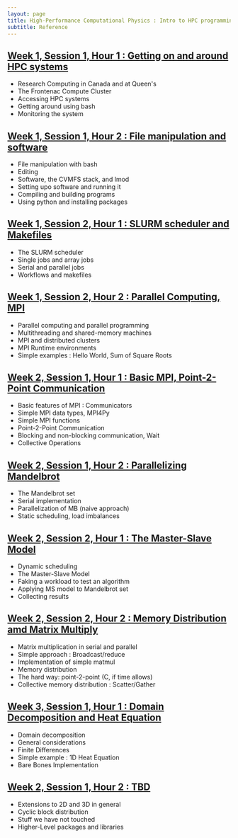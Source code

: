 ```yaml
---
layout: page
title: High-Performance Computational Physics : Intro to HPC programming
subtitle: Reference
---
```


##  [Week 1, Session 1, Hour 1 : Getting on and around HPC systems](111.md)
* Research Computing in Canada and at Queen's
* The Frontenac Compute Cluster
* Accessing HPC systems
* Getting around using bash
* Monitoring the system

##  [Week 1, Session 1, Hour 2 : File manipulation and software](112.md)
* File manipulation with bash
* Editing
* Software, the CVMFS stack, and lmod
* Setting upo software and running it
* Compiling and building programs
* Using python and installing packages

##  [Week 1, Session 2, Hour 1 : SLURM scheduler and Makefiles](121.md)
* The SLURM scheduler
* Single jobs and array jobs
* Serial and parallel jobs
* Workflows and makefiles

##  [Week 1, Session 2, Hour 2 : Parallel Computing, MPI](122.md)
* Parallel computing and parallel programming
* Multithreading and shared-memory machines
* MPI and distributed clusters
* MPI Runtime environments
* Simple examples : Hello World, Sum of Square Roots

##  [Week 2, Session 1, Hour 1 : Basic MPI, Point-2-Point Communication](211.md)
* Basic features of MPI : Communicators
* Simple MPI data types, MPI4Py
* Simple MPI functions
* Point-2-Point Communication
* Blocking and non-blocking communication, Wait
* Collective Operations

##  [Week 2, Session 1, Hour 2 : Parallelizing Mandelbrot](212.md)
* The Mandelbrot set
* Serial implementation
* Parallelization of MB (naive approach)
* Static scheduling, load imbalances

##  [Week 2, Session 2, Hour 1 : The Master-Slave Model](221.md)
* Dynamic scheduling
* The Master-Slave Model
* Faking a workload to test an algorithm
* Applying MS model to Mandelbrot set
* Collecting results

##  [Week 2, Session 2, Hour 2 : Memory Distribution amd Matrix Multiply](222.md)
* Matrix multiplication in serial and parallel
* Simple approach : Broadcast/reduce
* Implementation of simple matmul
* Memory distribution
* The hard way: point-2-point (C, if time allows)
* Collective memory distribution : Scatter/Gather

##  [Week 3, Session 1, Hour 1 : Domain Decomposition and Heat Equation](311.md)
* Domain decomposition
* General considerations
* Finite Differences
* Simple example : 1D Heat Equation
* Bare Bones Implementation

##  [Week 2, Session 1, Hour 2 : TBD](312.md)
* Extensions to 2D and 3D in general
* Cyclic block distribution
* Stuff we have not touched
* Higher-Level packages and libraries

